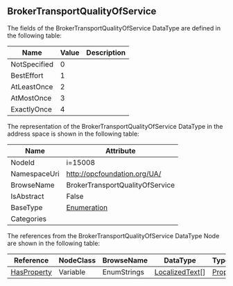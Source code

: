 <!-- datatype -->
## BrokerTransportQualityOfService
  
<!-- end of description -->
The fields of the BrokerTransportQualityOfService DataType are defined in the following table:  

|Name|Value| Description|
|---|---|---|
|NotSpecified|0||
|BestEffort|1||
|AtLeastOnce|2||
|AtMostOnce|3||
|ExactlyOnce|4||

The representation of the BrokerTransportQualityOfService DataType in the address space is shown in the following table:  

|Name|Attribute|
|---|---|
|NodeId|i=15008|
|NamespaceUri|http://opcfoundation.org/UA/|
|BrowseName|BrokerTransportQualityOfService|
|IsAbstract|False|
|BaseType|[Enumeration](../../DataTypes/Enumeration/readme.md)|
|Categories||

The references from the BrokerTransportQualityOfService DataType Node are shown in the following table:  

|Reference|NodeClass|BrowseName|DataType|TypeDefinition|ModellingRule|
|---|---|---|---|---|---|
|[HasProperty](../../ReferenceTypes/HasProperty/readme.md)|Variable|EnumStrings|[LocalizedText](../../DataTypes/LocalizedText/readme.md)[]|[PropertyType](../../VariableTypes/PropertyType/readme.md)|[Mandatory](../../Objects/Mandatory/readme.md)|

